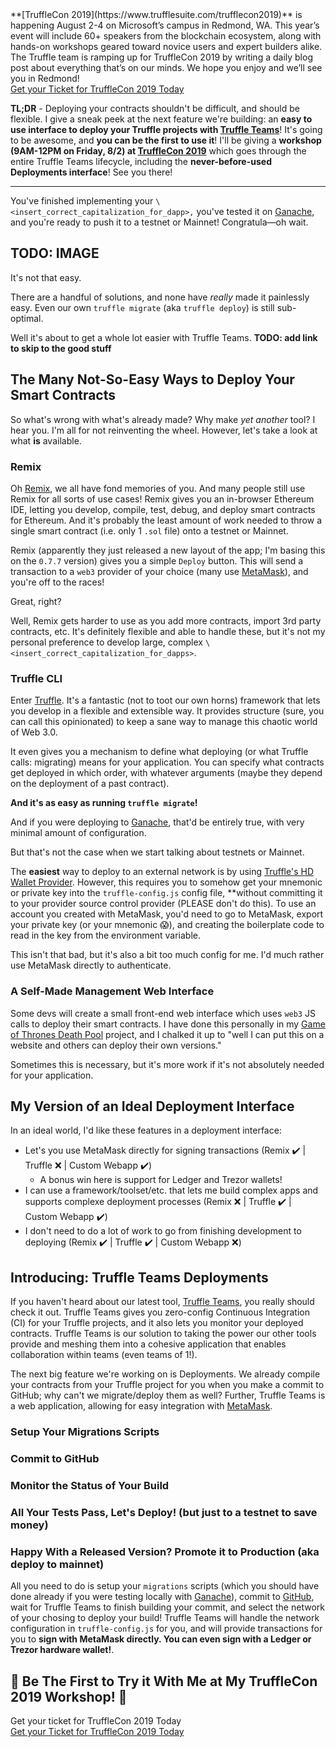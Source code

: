 <div class="post-trufflecon-box mb-5">
  **[TruffleCon 2019](https://www.trufflesuite.com/trufflecon2019)** is happening August 2-4 on Microsoft’s campus in Redmond, WA. This year’s event will include 60+ speakers from the blockchain ecosystem, along with hands-on workshops geared toward novice users and expert builders alike. The Truffle team is ramping up for TruffleCon 2019 by writing a daily blog post about everything that’s on our minds. We hope you enjoy and we’ll see you in Redmond!

  <div class="text-center">
    <a class="btn btn-truffle mt-3" href="/trufflecon2019">Get your Ticket for TruffleCon 2019 Today</a>
  </div>
</div>

**TL;DR** - Deploying your contracts shouldn't be difficult, and should be flexible. I give a sneak peek at the next feature we're building: an **easy to use interface to deploy your Truffle projects with [Truffle Teams](https://trufflesuite.com/teams)**! It's going to be awesome, and **you can be the first to use it**! I'll be giving a **workshop (9AM-12PM on Friday, 8/2) at [TruffleCon 2019](https://www.trufflesuite.com/trufflecon2019)** which goes through the entire Truffle Teams lifecycle, including the **never-before-used Deployments interface**! See you there!

---

You've finished implementing your `\<insert_correct_capitalization_for_dapp>,` you've tested it on [Ganache](https://trufflesuite.com/ganache), and you're ready to push it to a testnet or Mainnet! Congratula—oh wait.

## TODO: IMAGE

It's not that easy.

There are a handful of solutions, and none have _really_ made it painlessly easy. Even our own `truffle migrate` (aka `truffle deploy`) is still sub-optimal.

Well it's about to get a whole lot easier with Truffle Teams. **TODO: add link to skip to the good stuff**

## The Many Not-So-Easy Ways to Deploy Your Smart Contracts

So what's wrong with what's already made? Why make _yet another_ tool? I hear you. I'm all for not reinventing the wheel. However, let's take a look at what **is** available.

### Remix

Oh [Remix](https://remix.ethereum.org), we all have fond memories of you. And many people still use Remix for all sorts of use cases! Remix gives you an in-browser Ethereum IDE, letting you develop, compile, test, debug, and deploy smart contracts for Ethereum. And it's probably the least amount of work needed to throw a single smart contract (i.e. only 1 `.sol` file) onto a testnet or Mainnet.

Remix (apparently they just released a new layout of the app; I'm basing this on the `0.7.7` version) gives you a simple `Deploy` button. This will send a transaction to a `web3` provider of your choice (many use [MetaMask](https://metamask.io)), and you're off to the races!

Great, right?

Well, Remix gets harder to use as you add more contracts, import 3rd party contracts, etc. It's definitely flexible and able to handle these, but it's not my personal preference to develop large, complex `\<insert_correct_capitalization_for_dapps>`.

### Truffle CLI

Enter [Truffle](https://trufflesuite.com/truffle). It's a fantastic (not to toot our own horns) framework that lets you develop in a flexible and extensible way. It provides structure (sure, you can call this opinionated) to keep a sane way to manage this chaotic world of Web 3.0.

It even gives you a mechanism to define what deploying (or what Truffle calls: migrating) means for your application. You can specify what contracts get deployed in which order, with whatever arguments (maybe they depend on the deployment of a past contract).

**And it's as easy as running `truffle migrate`!**

And if you were deploying to [Ganache](https://trufflesuite.com/ganache), that'd be entirely true, with very minimal amount of configuration.

But that's not the case when we start talking about testnets or Mainnet.

The **easiest** way to deploy to an external network is by using [Truffle's HD Wallet Provider](https://www.trufflesuite.com/docs/truffle/reference/configuration#providers). However, this requires you to somehow get your mnemonic or private key into the `truffle-config.js` config file, **without committing it to your provider source control provider (PLEASE don't do this). To use an account you created with MetaMask, you'd need to go to MetaMask, export your private key (or your mnemonic 😱), and creating the boilerplate code to read in the key from the environment variable.

This isn't that bad, but it's also a bit too much config for me. I'd much rather use MetaMask directly to authenticate.

### A Self-Made Management Web Interface

Some devs will create a small front-end web interface which uses `web3` JS calls to deploy their smart contracts. I have done this personally in my [Game of Thrones Death Pool](https://seesemichaelj.github.io/game-of-thrones-death-pool) project, and I chalked it up to "well I can put this on a website and others can deploy their own versions."

Sometimes this is necessary, but it's more work if it's not absolutely needed for your application.

## My Version of an Ideal Deployment Interface

In an ideal world, I'd like these features in a deployment interface:

- Let's you use MetaMask directly for signing transactions (Remix ✔️ | Truffle ❌ | Custom Webapp ✔️)
  - A bonus win here is support for Ledger and Trezor wallets!
- I can use a framework/toolset/etc. that lets me build complex apps and supports complexe deployment processes (Remix ❌ | Truffle ✔️ | Custom Webapp ✔️)
- I don't need to do a lot of work to go from finishing development to deploying (Remix ✔️ | Truffle ✔️ | Custom Webapp ❌)

## Introducing: Truffle Teams Deployments

If you haven't heard about our latest tool, [Truffle Teams](https://trufflesuite.com/teams), you really should check it out. Truffle Teams gives you zero-config Continuous Integration (CI) for your Truffle projects, and it also lets you monitor your deployed contracts. Truffle Teams is our solution to taking the power our other tools provide and meshing them into a cohesive application that enables collaboration within teams (even teams of 1!).

The next big feature we're working on is Deployments. We already compile your contracts from your Truffle project for you when you make a commit to GitHub; why can't we migrate/deploy them as well? Further, Truffle Teams is a web application, allowing for easy integration with [MetaMask](https://metamask.io).

### Setup Your Migrations Scripts

### Commit to GitHub

### Monitor the Status of Your Build

### All Your Tests Pass, Let's Deploy! (but just to a testnet to save money)

### Happy With a Released Version? Promote it to Production (aka deploy to mainnet)

All you need to do is setup your `migrations` scripts (which you should have done already if you were testing locally with [Ganache](https://trufflesuite.com/ganache)), commit to [GitHub](https://github.com), wait for Truffle Teams to finish building your commit, and select the network of your chosing to deploy your build! Truffle Teams will handle the network configuration in `truffle-config.js` for you, and will provide transactions for you to **sign with MetaMask directly. You can even sign with a Ledger or Trezor hardware wallet!**.

## 🎉 Be The First to Try it With Me at My TruffleCon 2019 Workshop! 🎉


<div class="post-trufflecon-box mt-5 text-center">
  Get your ticket for TruffleCon 2019 Today

  <div class="mt-3">
    <a class="btn btn-truffle" href="/trufflecon2019">Get your Ticket for TruffleCon 2019 Today</a>
  </div>
</div>
